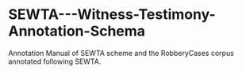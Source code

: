 # SEWTA---Witness-Testimony-Annotation-Schema
Annotation Manual of SEWTA scheme and the RobberyCases corpus annotated following SEWTA. 
